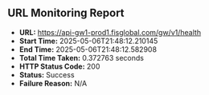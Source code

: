 ## URL Monitoring Report

- **URL:** https://api-gw1-prod1.fisglobal.com/gw/v1/health
- **Start Time:** 2025-05-06T21:48:12.210145
- **End Time:** 2025-05-06T21:48:12.582908
- **Total Time Taken:** 0.372763 seconds
- **HTTP Status Code:** 200
- **Status:** Success
- **Failure Reason:** N/A
